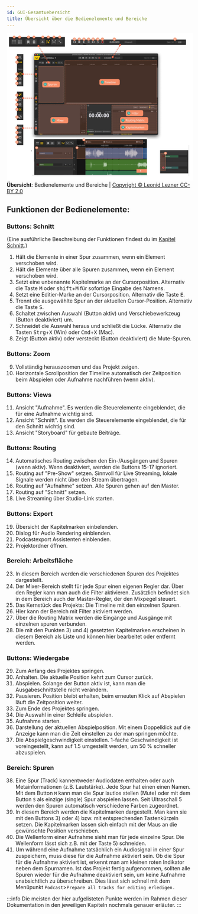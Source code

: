 ```yaml
---
id: GUI-Gesamtuebersicht
title: Übersicht über die Bedienelemente und Bereiche
---
```


<!-- @todo: Links auf  Git main umziehen -->
<!-- @todo: Bildunterschrifen hinzufügen-->
<!-- @todo: Die Nummern die im Kapitel "Übersicht über die Bedienelemente und Bereiche" verwedet werden sollten sich duch alle Dokumente ziehen -->


![Übersicht der Bedienelemente](https://raw.githubusercontent.com/Ultraschall/ultraschall-manual/main/assets/images/GUI-Gesamtuebersicht/Uebersichta.png) **Übersicht**: Bedienelemente und Bereiche | [Copyright © Leonid Lezner CC-BY 2.0](https://raw.githubusercontent.com/leonidlezner/ultraschall-tutorial/main/docs/downloads/Quick-Info-Ultraschall.pdf)

## Funktionen der Bedienelemente:
### Buttons: Schnitt
(Eine ausführliche Beschreibung der Funktionen findest du im [Kapitel Schnitt](./Schnitt.md).)

1. Hält die Elemente in einer Spur zusammen, wenn ein Element verschoben wird.
2. Hält die Elemente über alle Spuren zusammen, wenn ein Element verschoben wird.
3. Setzt eine unbenannte Kapitelmarke an der Cursorposition. Alternativ die Taste <kbd>M</kbd> oder <kbd>shift</kbd>+<kbd>M</kbd> für sofortige Eingabe des Namens.
4. Setzt eine Editier-Marke an der Cursorposition. Alternativ die Taste <kbd>E</kbd>.
5. Trennt die ausgewählte Spur an der aktuellen Cursor-Position. Alternativ die Taste <kbd>S</kbd>.
6. Schaltet zwischen Auswahl (Button aktiv) und Verschiebewerkzeug (Button deaktiviert) um.
7. Schneidet die Auswahl heraus und schließt die Lücke. Alternativ die Tasten <kbd>Strg</kbd>+<kbd>X</kbd> (Win) oder <kbd>Cmd</kbd>+<kbd>X</kbd> (Mac).
8. Zeigt (Button aktiv) oder versteckt (Button deaktiviert) die Mute-Spuren.

### Buttons: Zoom
9. Vollständig herauszoomen und das Projekt zeigen.
10. Horizontale Scrollposition der Timeline automatisch der Zeitposition beim Abspielen oder Aufnahme nachführen (wenn aktiv).

### Buttons: Views
11. Ansicht "Aufnahme". Es werden die Steuerelemente eingeblendet, die für eine Aufnahme wichtig sind.
12. Ansicht "Schnitt". Es werden die Steuerelemente eingeblendet, die für den Schnitt wichtig sind.
13. Ansicht "Storyboard" für gebaute Beiträge.

### Buttons: Routing
14. Automatisches Routing zwischen den Ein-/Ausgängen und Spuren (wenn aktiv). Wenn deaktiviert, werden die Buttons 15-17 ignoriert.
15. Routing auf "Pre-Show" setzen. Sinnvoll für Live Streaming, lokale Signale werden nicht über den Stream übertragen.
16. Routing auf "Aufnahme" setzen. Alle Spuren gehen auf den Master.
17. Routing auf "Schnitt" setzen.
18. Live Streaming über Studio-Link starten.

### Buttons: Export
19. Übersicht der Kapitelmarken einbelenden.
20. Dialog für Audio Rendering einblenden.
21. Podcastexport Assistenten einblenden.
22. Projektordner öffnen.

### Bereich: Arbeitsfläche
23. In diesem Bereich werden die verschiedenen Spuren des Projektes dargestellt.
24. Der Mixer-Bereich stellt für jede Spur einen eigenen Regler dar. Über den Regler kann man auch die Filter aktivieren. Zusätzlich befindet sich in dem Bereich auch der Master-Regler, der den Mixpegel steuert.
25. Das Kernstück des Projekts: Die Timeline mit den einzelnen Spuren.
26. Hier kann der Bereich mit Filter aktiviert werden.
27. Über die Routing Matrix werden die Eingänge und Ausgänge mit einzelnen spuren verbunden.
28. Die mit den Punkten 3) und 4) gesetzten Kapitelmarken erscheinen in diesem Bereich als Liste und können hier bearbeitet oder entfernt werden.

### Buttons: Wiedergabe
29. Zum Anfang des Projektes springen.
30. Anhalten. Die aktuelle Position kehrt zum Cursor zurück.
31. Abspielen. Solange der Button aktiv ist, kann man die Ausgabeschnittstelle nicht verändern.
32. Pausieren. Position bleibt erhalten, beim erneuten Klick auf Abspielen läuft die Zeitposition weiter.
33. Zum Ende des Projektes springen.
34. Die Auswahl in einer Schleife abspielen.
35. Aufnahme starten.
36. Darstellung der aktuellen Abspielposition. Mit einem Doppelklick auf die Anzeige kann man die Zeit einstellen zu der man springen möchte.
37. Die Abspielgeschwindigkeit einstellen. 1-fache Geschwindigkeit ist voreingestellt, kann auf 1.5 umgestellt werden, um 50 % schneller abzuspielen.

### Bereich: Spuren
38. Eine Spur (Track) kannentweder Audiodaten enthalten oder auch Metainformationen (z.B. Lautstärke). Jede Spur hat einen einen Namen. Mit dem Button `M` kann man die Spur lautlos stellen (Mute) oder mit dem Button `S` als einzige (single) Spur abspielen lassen. Seit Ultraschall 5 werden den Spuren automatisch verschiedene Farben zugeordnet.
39. In diesem Bereich werden die Kapitelmarken dargestellt. Man kann sie mit den Buttons 3) oder 4) bzw. mit entsprechenden Tastenkürzeln setzen. Die Kapitelmarken lassen sich einfach mit der Maus an die gewünschte Position verschieben.
40. Die Wellenform einer Aufnahme sieht man für jede einzelne Spur. Die Wellenform lässt sich z.B. mit der Taste 5) schneiden.
41. Um während eine Aufnahme tatsächlich ein Audiosignal in einer Spur zuspeichern, muss diese für die Aufnahme aktiviert sein. Ob die Spur für die Aufnahme aktiviert ist, erkennt man am kleinen roten Indikator neben dem Spurnamen. Ist das Projekt fertig aufgenommen, sollten alle Spuren wieder für die Aufnahme deaktiviert sein, um keine Aufnahme unabsichtlich zu überschreiben. Dies lässt sich schnell mit dem Menüpunkt `Podcast`>`Prepare all tracks for editing erledigen.`

:::info
Die meisten der hier aufgelisteten Punkte werden im Rahmen dieser Dokumentation in den jeweiligen Kapiteln nochmals genauer erläuter.
:::
